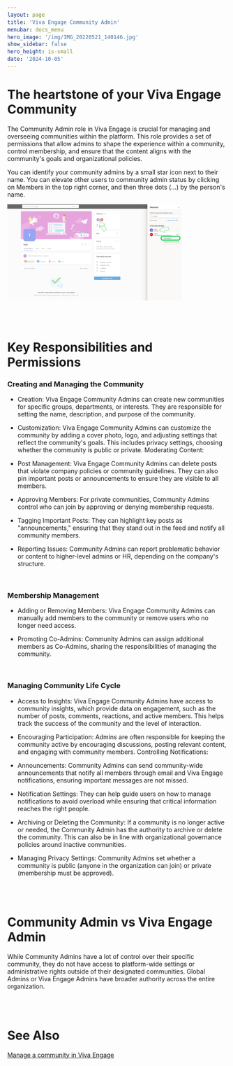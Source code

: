 ```yaml
---
layout: page
title: 'Viva Engage Community Admin'
menubar: docs_menu
hero_image: '/img/IMG_20220521_140146.jpg'
show_sidebar: false
hero_height: is-small
date: '2024-10-05'
---
```


# The heartstone of your Viva Engage Community
The Community Admin role in Viva Engage is crucial for managing and overseeing communities within the platform. This role provides a set of permissions that allow admins to shape the experience within a community, control membership, and ensure that the content aligns with the community's goals and organizational policies.

You can identify your community admins by a small star icon next to their name. You can elevate other users to community admin status by clicking on Members in the top right corner, and then three dots (...) by the person's name.

<img src="/articles/images/communityadmin.png" width="400">



<br/><br/>

# Key Responsibilities and Permissions


### Creating and Managing the Community

* Creation: Viva Engage Community Admins can create new communities for specific groups, departments, or interests. They are responsible for setting the name, description, and purpose of the community.

* Customization: Viva Engage Community Admins can customize the community by adding a cover photo, logo, and adjusting settings that reflect the community's goals. This includes privacy settings, choosing whether the community is public or private.
Moderating Content:

* Post Management: Viva Engage Community Admins can delete posts that violate company policies or community guidelines. They can also pin important posts or announcements to ensure they are visible to all members.

* Approving Members: For private communities, Community Admins control who can join by approving or denying membership requests.

* Tagging Important Posts: They can highlight key posts as "announcements," ensuring that they stand out in the feed and notify all community members.

* Reporting Issues: Community Admins can report problematic behavior or content to higher-level admins or HR, depending on the company's structure.


<br/>

### Membership Management

* Adding or Removing Members: Viva Engage Community Admins can manually add members to the community or remove users who no longer need access.

* Promoting Co-Admins: Community Admins can assign additional members as Co-Admins, sharing the responsibilities of managing the community.



<br/>

### Managing Community Life Cycle

* Access to Insights: Viva Engage Community Admins have access to community insights, which provide data on engagement, such as the number of posts, comments, reactions, and active members. This helps track the success of the community and the level of interaction.

* Encouraging Participation: Admins are often responsible for keeping the community active by encouraging discussions, posting relevant content, and engaging with community members.
Controlling Notifications:

* Announcements: Community Admins can send community-wide announcements that notify all members through email and Viva Engage notifications, ensuring important messages are not missed.

* Notification Settings: They can help guide users on how to manage notifications to avoid overload while ensuring that critical information reaches the right people.

* Archiving or Deleting the Community: If a community is no longer active or needed, the Community Admin has the authority to archive or delete the community. This can also be in line with organizational governance policies around inactive communities.

* Managing Privacy Settings: Community Admins set whether a community is public (anyone in the organization can join) or private (membership must be approved).


<br/><br/>

# Community Admin vs Viva Engage Admin

While Community Admins have a lot of control over their specific community, they do not have access to platform-wide settings or administrative rights outside of their designated communities. Global Admins or Viva Engage Admins have broader authority across the entire organization.

<br/><br/>

# See Also

[Manage a community in Viva Engage](https://support.microsoft.com/en-au/topic/manage-a-community-in-viva-engage-3e75fbe9-1b3e-48b5-8e4b-af2716b7873a)